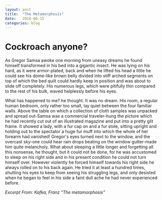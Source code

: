 ```yaml
---
layout: post
title:  "The Metamorphosis"
date:   2016-06-15 	
categories: blog
---
```


# Cockroach anyone?

As Gregor Samsa awoke one morning from uneasy dreams he found himself transformed in his bed into a gigantic insect. He was lying on his hard, as it were armor-plated, back and when he lifted his head a little he could see his dome-like brown belly divided into stiff arched segments on top of which the bed quilt could hardly keep in position and was about to slide off completely. His numerous legs, which were pitifully thin compared to the rest of his bulk, waved helplessly before his eyes.

What has happened to me? he thought. It was no dream. His room, a regular human bedroom, only rather too small, lay quiet between the four familiar walls. Above the table on which a collection of cloth samples was unpacked and spread out-Samsa was a commercial traveler-hung the picture which he had recently cut out of an illustrated magazine and put into a pretty gilt frame. It showed a lady, with a fur cap on and a fur stole, sitting upright and holding out to the spectator a huge fur muff into which the whole of her forearm had vanished! Gregor's eyes turned next to the window, and the overcast sky-one could hear rain drops beating on the window gutter-made him quite melancholy. What about sleeping a little longer and forgetting all this nonsense, he thought, but it could not be done, for he was accustomed to sleep on his right side and in his present condition he could not turn himself over. However violently he forced himself towards his right side he always rolled on to his back again. He tried it at least a hundred times, shutting his eyes to keep from seeing his struggling legs, and only desisted when he began to feel in his side a faint dull ache he had never experienced before.

_Excerpt From: Kafka, Franz “The metamorphosis”_